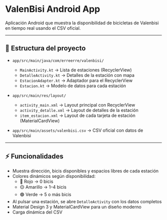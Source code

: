 # ValenBisi Android App

Aplicación Android que muestra la disponibilidad de bicicletas de Valenbisi en tiempo real usando el CSV oficial.

---

## 📂 Estructura del proyecto

- `app/src/main/java/com/erreerre/valenbisi/`
  - `MainActivity.kt` → Lista de estaciones (RecyclerView)
  - `DetalleActivity.kt` → Detalles de la estación con mapa
  - `EstacionAdapter.kt` → Adaptador para el RecyclerView
  - `Estacion.kt` → Modelo de datos para cada estación

- `app/src/main/res/layout/`
  - `activity_main.xml` → Layout principal con RecyclerView
  - `activity_detalle.xml` → Layout de detalles de la estación
  - `item_estacion.xml` → Layout de cada tarjeta de estación (MaterialCardView)

- `app/src/main/assets/valenbisi.csv` → CSV oficial con datos de Valenbisi

---

## ⚡ Funcionalidades

- Muestra dirección, bicis disponibles y espacios libres de cada estación
- Colores dinámicos según disponibilidad:
  - 🔴 Rojo → 0 bicis
  - 🟡 Amarillo → 1–4 bicis
  - 🟢 Verde → 5 o más bicis
- Al pulsar una estación, se abre `DetalleActivity` con los datos completos
- Material Design 3 y MaterialCardView para un diseño moderno
- Carga dinámica del CSV
